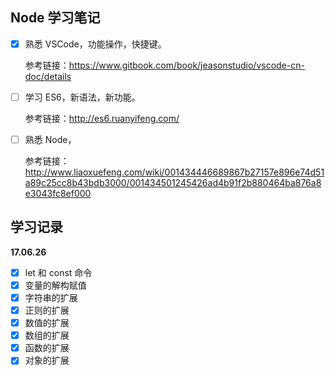 ## Node 学习笔记
- [x] 熟悉 VSCode，功能操作，快捷键。

   参考链接：https://www.gitbook.com/book/jeasonstudio/vscode-cn-doc/details

- [ ] 学习 ES6，新语法，新功能。

   参考链接：http://es6.ruanyifeng.com/

- [ ] 熟悉 Node，

   参考链接：http://www.liaoxuefeng.com/wiki/001434446689867b27157e896e74d51a89c25cc8b43bdb3000/001434501245426ad4b91f2b880464ba876a8e3043fc8ef000

## 学习记录

**17.06.26**
- [x] let 和 const 命令
- [x] 变量的解构赋值
- [x] 字符串的扩展
- [x] 正则的扩展
- [x] 数值的扩展
- [x] 数组的扩展
- [x] 函数的扩展
- [x] 对象的扩展